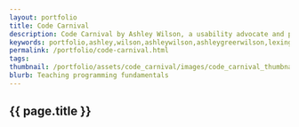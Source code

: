 ```yaml
---
layout: portfolio
title: Code Carnival
description: Code Carnival by Ashley Wilson, a usability advocate and programmer in Lexington, KY.
keywords: portfolio,ashley,wilson,ashleywilson,ashleygreerwilson,lexington,kentucky,ky
permalink: /portfolio/code-carnival.html
tags:
thumbnail: /portfolio/assets/code_carnival/images/code_carnival_thumbnail_large.png
blurb: Teaching programming fundamentals
---
```


## {{ page.title }}
